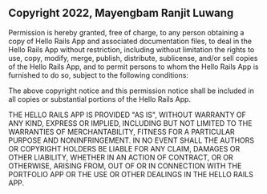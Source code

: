 ## Copyright 2022, Mayengbam Ranjit Luwang

Permission is hereby granted, free of charge, to any person obtaining a copy of Hello Rails App and associated documentation files, to deal in the Hello Rails App without restriction, including without limitation the rights to use, copy, modify, merge, publish, distribute, sublicense, and/or sell copies of the Hello Rails App, and to permit persons to whom the Hello Rails App is furnished to do so, subject to the following conditions:

The above copyright notice and this permission notice shall be included in all copies or substantial portions of the Hello Rails App.

THE HELLO RAILS APP IS PROVIDED "AS IS", WITHOUT WARRANTY OF ANY KIND, EXPRESS OR IMPLIED, INCLUDING BUT NOT LIMITED TO THE WARRANTIES OF MERCHANTABILITY, FITNESS FOR A PARTICULAR PURPOSE AND NONINFRINGEMENT. IN NO EVENT SHALL THE AUTHORS OR COPYRIGHT HOLDERS BE LIABLE FOR ANY CLAIM, DAMAGES OR OTHER LIABILITY, WHETHER IN AN ACTION OF CONTRACT, OR OR OTHERWISE, ARISING FROM, OUT OF OR IN CONNECTION WITH THE PORTFOLIO APP OR THE USE OR OTHER DEALINGS IN THE HELLO RAILS APP.
